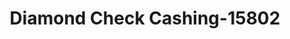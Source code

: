 ---
f_zip-code: 95901
f_state-code: CA
title: Diamond Check Cashing-15802
f_phone: 530-743-8072
f_city-only: Marysville
f_address: 1549 North Beale Road Marysville
f_location-unique-id: '15802'
slug: diamond-check-cashing-15802
updated-on: '2024-05-30T13:46:58.046Z'
created-on: '2024-05-30T13:36:59.803Z'
published-on: '2024-05-30T13:54:32.469Z'
f_city-state: cms/city/marysville-ca.md
f_company: cms/company/diamond-check-cashing.md
f_state: cms/state/california.md
layout: '[payday-loan].html'
tags: payday-loan
---